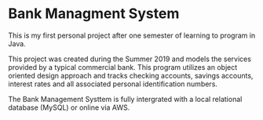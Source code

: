# Bank Managment System

This is my first personal project after one semester of learning to program in Java.

This project was created during the Summer 2019 and models the services provided by a typical commercial bank. This program utilizes an object oriented design approach and tracks checking accounts, savings accounts, interest rates and all associated personal identification numbers.

The Bank Management Systtem is fully intergrated with a local relational database (MySQL) or online via AWS.

